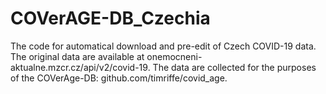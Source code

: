 # COVerAGE-DB_Czechia
The code for automatical download and pre-edit of Czech COVID-19 data. 
The original data are available at onemocneni-aktualne.mzcr.cz/api/v2/covid-19.
The data are collected for the purposes of the COVerAge-DB: github.com/timriffe/covid_age.
